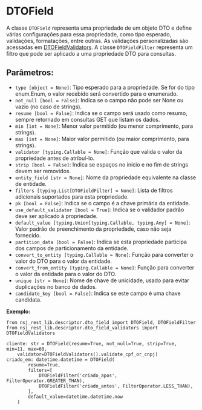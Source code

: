 # DTOField
A classe `DTOField` representa uma propriedade de um objeto DTO e define várias configurações para essa propriedade, como tipo esperado, validações, formatações, entre outras. As validações personalizadas são acessadas em [DTOFieldValidators](src/nsj_rest_lib/descriptor/dto_field_validators.py). A classe `DTOFieldFilter` representa um filtro que pode ser aplicado a uma propriedade DTO para consultas.

## Parâmetros:
- `type [object = None]`: Tipo esperado para a propriedade. Se for do tipo enum.Enum, o valor recebido será convertido para o enumerado.
- `not_null [bool = False]`: Indica se o campo não pode ser None ou vazio (no caso de strings).
- `resume [bool = False]`: Indica se o campo será usado como resumo, sempre retornado em consultas GET que listam os dados.
- `min [int = None]`: Menor valor permitido (ou menor comprimento, para strings).
- `max [int = None]`: Maior valor permitido (ou maior comprimento, para strings).
- `validator [typing.Callable = None]`: Função que valida o valor da propriedade antes de atribuí-lo.
- `strip [bool = False]`: Indica se espaços no início e no fim de strings devem ser removidos.
- `entity_field [str = None]`: Nome da propriedade equivalente na classe de entidade.
- `filters [typing.List[DTOFieldFilter] = None]`: Lista de filtros adicionais suportados para esta propriedade.
- `pk [bool = False]`: Indica se o campo é a chave primária da entidade.
- `use_default_validator [bool = True]`: Indica se o validador padrão deve ser aplicado à propriedade.
- `default_value [typing.Union[typing.Callable, typing.Any] = None]`: Valor padrão de preenchimento da propriedade, caso não seja fornecido.
- `partition_data [bool = False]`: Indica se esta propriedade participa dos campos de particionamento da entidade.
- `convert_to_entity [typing.Callable = None]`: Função para converter o valor do DTO para o valor da entidade.
- `convert_from_entity [typing.Callable = None]`: Função para converter o valor da entidade para o valor do DTO.
- `unique [str = None]`: Nome de chave de unicidade, usado para evitar duplicações no banco de dados.
- `candidate_key [bool = False]`: Indica se este campo é uma chave candidata.

**Exemplo:**
```
from nsj_rest_lib.descriptor.dto_field import DTOField, DTOFieldFilter
from nsj_rest_lib.descriptor.dto_field_validators import DTOFieldValidators

cliente: str = DTOField(resume=True, not_null=True, strip=True, min=11, max=60, 
    validator=DTOFieldValidators().validate_cpf_or_cnpj)
criado_em: datetime.datetime = DTOField(
        resume=True,
        filters=[
            DTOFieldFilter('criado_apos', FilterOperator.GREATER_THAN),
            DTOFieldFilter('criado_antes', FilterOperator.LESS_THAN),
        ],
        default_value=datetime.datetime.now
    )
```